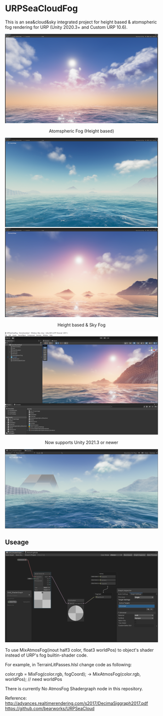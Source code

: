 # URPSeaCloudFog

This is an sea&cloud&sky integrated project for height based & atomspheric fog rendering for URP (Unity 2020.3+ and Custom URP 10.6).

![](./Image/URPSeaCloudFog.png)
<p align="center">Atomspheric Fog (Height based)</p>

![](./Image/URPSeaCloudFog1.png)
![](./Image/URPSeaCloudFog2.png)

<p align="center">Height based & Sky Fog</p>

![](./Image/URPSeaCloudFog3.png)

<p align="center">Now supports Unity 2021.3 or newer</p>

![](./Image/URPSeaCloudFog4.png)

## Useage

![](./Image/URPSeaCloudFog5.png)

To use MixAtmosFog(inout half3 color, float3 worldPos) to object's shader instead of URP's fog builtin-shader code.

For example, in TerrainLitPasses.hlsl change code as following:  

color.rgb = MixFog(color.rgb, fogCoord); -> MixAtmosFog(color.rgb, worldPos); // need worldPos

There is currently No AtmosFog Shadergraph node in this repository.

Reference:  
http://advances.realtimerendering.com/s2017/DecimaSiggraph2017.pdf  
https://github.com/bearworks/URPSeaCloud

